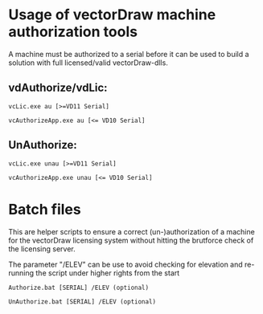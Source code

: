 # Usage of vectorDraw machine authorization tools

A machine must be authorized to a serial before it can be used to build a solution with full licensed/valid vectorDraw-dlls.

## vdAuthorize/vdLic:

```
vcLic.exe au [>=VD11 Serial]
```
```
vcAuthorizeApp.exe au [<= VD10 Serial]
```

## UnAuthorize:
```
vcLic.exe unau [>=VD11 Serial]
```
```
vcAuthorizeApp.exe unau [<= VD10 Serial]
```

# Batch files

This are helper scripts to ensure a correct (un-)authorization of a machine for the vectorDraw licensing system without hitting the brutforce check of the licensing server.

The parameter "/ELEV" can be use to avoid checking for elevation and re-running the script under higher rights from the start

```
Authorize.bat [SERIAL] /ELEV (optional)
```
```
UnAuthorize.bat [SERIAL] /ELEV (optional)
```